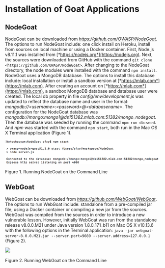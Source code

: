 # Installation of Goat Applications

## NodeGoat

NodeGoat can be downloaded from *https://github.com/OWASP/NodeGoat*. The
options to run NodeGoat include: one click install on Heroku, install
from sources on local machine or using a Docker container. First,
Node.js v8.11.1 was installed from
[*https://nodejs.org*](https://nodejs.org). Next, the sources were
downloaded from GitHub with the command ```git clone
<https://github.com/OWASP/NodeGoat>```. After changing to the NodeGoat
directory, the node modules were installed with the command ```npm
install```. NodeGoat uses a MongoDB database. The options to install this
database include: local installation or install a sandbox version at
[*https://mlab.com*](https://mlab.com). After creating an account on
[*https://mlab.com*](https://mlab.com), a sandbox MongoDB database and
database user were created. The local db property in file
*config/env/development.js* was updated to reflect the database name and
user in the format:
*mongodb://\<username\>:\<password\>@\<databasename\>*. The
configuration for the NodeGoat database was
*mongodb://mongo:mongo1\@ds151382.mlab.com:51382/mongo\_nodegoat*. Then
the database was seeded by running the command ```npm run db:seed```. And
*npm* was started with the command ```npm start```, both run in the Mac OS X
Terminal application (Figure 1).

![](images/NG_Running_NodeGoat_on_the_Command_line_Figure_1.png)

Figure 1. Running NodeGoat on the Command Line

## WebGoat

WebGoat can be downloaded from *https://github.com/WebGoat/WebGoat*. The
options to run WebGoat include: standalone from a pre-compiled jar file,
using a Docker container or compiling a new jar from the sources.
WebGoat was compiled from the sources in order to introduce a new
vulnerable lesson. However, initially WebGoat was run from the
standalone release v8.0.0.M21 under Java version 1.8.0\_171\_b11 on Mac
OS X v10.13.6 with the following options in the Terminal application:
```java -jar webgoat-server-8.0.0.M21.jar --server.port=9080 --server.address=127.0.0.1``` (Figure 2).

![](images/WG_Running_WebGoat_on_the_Command_Line_Figure_2.png)

Figure 2. Running WebGoat on the Command Line
